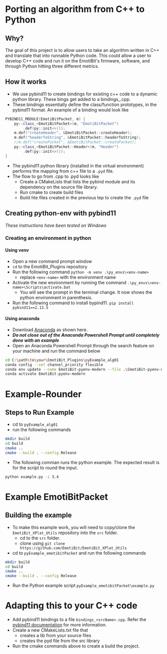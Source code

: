 # Porting an algorithm from C++ to Python

## Why?
The goal of this project is to allow users to take an algorithm written in C++ and translate that into runnable Python code.
This could allow a user to develop C++ code and run it on the EmotiBit's firmware, software, and through Python hitting three different metrics.

## How it works
- We use pybind11 to create bindings for existing c++ code to a dynamic python library. These bings get added to a bindings_<srcFileName>.cpp.
- These bindings essentially define the class/function prototypes, in the pybind11 format. An example of a binding would look like
```c++
PYBIND11_MODULE(EmotiBitPacket, m) {
	py::class_<EmotiBitPacket>(m, "EmotiBitPacket")
		.def(py::init<>());
	m.def("createHeader", &EmotiBitPacket::createHeader);
	m.def("headerToString", &EmotiBitPacket::headerToString);
	//m.def("createPacket", &EmotiBitPacket::createPacket); 
	py::class_<EmotiBitPacket::Header>(m, "Header")
		.def(py::init<>());
}
```
- The pybind11 python library (installed in the virtual environment) performs the mapping from c++ file to a `.pyd` file.
- The flow to go from .cpp to .pyd looks like
  - Create a CMakeLists that lists the pybind module and its dependency on the source file library.
  - Run cmake to create build files
  - Build hte files created in the previous tep to create the `.pyd` file


## Creating python-env with pybind11
_These instructions have been tested on Windows_

### Creating an environment in python
#### Using venv
- Open a new command prompt window
- `cd` to the EmotiBit_Plugins repository
- Run the following command `python -m venv .\py_envs\<env-name>`
  - replace `<env-name>` with the environment name
- Activate the new environment by running the command `.\py_envs\<env-name>\Scripts\activate.bat`
  - You will see the prompt in the terminal change. It now shows the python environment in parenthesis.
- Run the following command to install bypind11. `pip install pybind11==2.13.5`

#### Using anaconda
- Download [Anaconda](https://www.anaconda.com/download/) as shown here.
- ***Do not close out of the Anaconda Powershell Prompt until completely done with an example***
- Open an Anaconda Powershell Prompt through the search feature on your machine and run the command below
```bash
cd C:\path\to\your\EmotiBit_Plugins\pyExample_alg01
conda config --set channel_priority flexible
conda env update --name EmotiBit-pyenv-modern --file .\EmotiBit-pyenv-modern.yml
conda activate EmotiBit-pyenv-modern
```

# Example-Rounder 
## Steps to Run Example

- cd to `pyExample_alg01`
- run the following commands
```bash
mkdir build
cd build
cmake ..
cmake --build . --config Release
```
- The following comman runs the python example. The expected result is for the script to round the input.
```bash
python example.py -i 3.4
```

# Example EmotiBitPacket
## Building the example
- To make this example work, you will need to copy/clone the `EmotiBit_XPlat_Utils` repository into the `src` folder.
  - cd to the `src` folder.
  - clone using `git clone https://github.com/EmotiBit/EmotiBit_XPlat_Utils`
- cd to `pyExample_emotibitPacket` and run the following commands
```bash
mkdir build
cd build
cmake ..
cmake --build . --config Release
```
- Run the Python example script `pyExample_emotibitPacket\example.py` 

# Adapting this to your C++ code
- Add pybind11 bindings to a file `bindings_<srcName>.cpp`. Refer the [pybind11 documentation](https://pybind11.readthedocs.io/en/stable/basics.html) for more information.
- Create a new CMakeLists.txt file that
  - creates a lib from your source files
  - creates the pyd file from the src library
- Run the cmake commands above to create a build the project.


